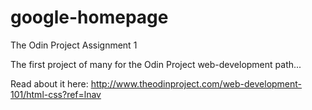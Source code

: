 google-homepage
===============

The Odin Project Assignment 1

The first project of many for the Odin Project web-development path...

Read about it here: http://www.theodinproject.com/web-development-101/html-css?ref=lnav

